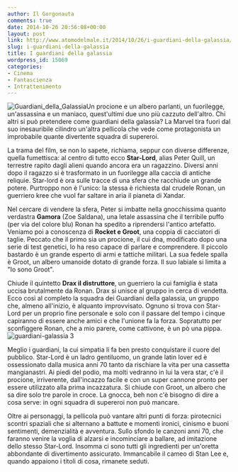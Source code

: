 ```yaml
---
author: Il Gorgonauta
comments: true
date: 2014-10-26 20:56:08+00:00
layout: post
link: http://www.atomodelmale.it/2014/10/26/i-guardiani-della-galassia/
slug: i-guardiani-della-galassia
title: I guardiani della galassia
wordpress_id: 15069
categories:
- Cinema
- Fantascienza
- Intrattenimento
---
```


![Guardiani_della_Galassia](http://www.atomodelmale.it/wp-content/uploads/2014/10/Guardiani_della_Galassia-300x131.jpg)Un procione e un albero parlanti, un fuorilegge, un'assassina e un maniaco, quest'ultimi due uno più cazzuto dell'altro. Chi altri si può pretendere come guardiani della galassia? La Marvel tira fuori dal suo inesauribile cilindro un'altra pellicola che vede come protagonista un improbabile quante divertente squadra di supereroi.

La trama del film, se non lo sapete, richiama, seppur con diverse differenze, quella fumettisca: al centro di tutto ecco **Star-Lord**, alias Peter Quill, un terrestre rapito dagli alieni quando ancora era un ragazzino. Diversi anni dopo il ragazzo si è trasformato in un fuorilegge alla caccia di antiche reliquie. Star-lord è ora sulle tracce di una sfera che racchiude un grande potere. Purtroppo non è l'unico: la stessa è richiesta dal crudele Ronan, un guerriero kree che vuol far saltare in aria il pianeta di Xandar.

Nel cercare di vendere la sfera, Peter si imbatte nella gnocchissima quanto verdastra **Gamora** (Zoe Saldana), una letale assassina che il terribile puffo (per via del colore blu) Ronan ha spedito a riprendersi l'antico artefatto. Veniamo poi a conoscenza di **Rocket **e** Groot**, una coppia di cacciatori di taglie. Peccato che il primo sia un procione, il cui dna, modificato dopo una serie di test genetici, lo ha reso capace di parlare e comprendere. Il piccolo bastardo è un grande esperto di armi e tattiche militari. La sua fedele spalla è Groot, un albero umanoide dotato di grande forza. Il suo labiale si limita a "Io sono Groot".


Chiude il quintetto **Drax il distruttore**, un guerriero la cui famiglia è stata uccisa brutalmente da Ronan. Drax si unisce al gruppo in cerca di vendetta. Ecco così al completo la squadra dei Guardiani della galassia, un gruppo che, almeno all'inizio, è alquanto improvvisato. Ognuno si trova con Star-Lord per un proprio fine personale e solo con il passare del tempo i cinque capiranno di essere anche amici e che l'unione fa la forza. Sopratutto per sconfiggere Ronan, che a mio parere, come cattivone, è un pò una pippa.![guardiani-galassia 3](http://www.atomodelmale.it/wp-content/uploads/2014/10/guardiani-galassia-3-300x150.jpg)

Meglio i guardiani, la cui simpatia li fa ben presto conquistare il cuore del pubblico. Star-Lord è un ladro gentiluomo, un grande latin lover ed è ossessionato dalla musica anni 70 tanto da rischiare la vita per una cassetta mangianastri. Ai piedi del podio, ma molti vedranno in lui la vera star, c'è il procione, irriverente, dall'incazzo facile e con un super cannone pronto per essere utilizzato alla prima incazzatura. Si chiude con Groot, un albero che sa dire solo tre parole in croce. La gnocca, beh non c'è bisogno di dire a cosa serve: in ogni squadra di supereroi non può mancare.

Oltre ai personaggi, la pellicola può vantare altri punti di forza: pirotecnici scontri spaziali che si alternano a battute e momenti ironici, cinismo e buoni sentimenti, demenzialità e avventura. Sullo sfondo le canzoni anni 70, che faranno venire la voglia di alzarsi e incominciare a ballare, ad imitazione dello stesso Star-Lord. Insomma ci sono tutti gli ingredienti per un'oretta abbondante di divertimento assicurato. Immancabile il cameo di Stan Lee e, quando appaiono i titoli di cosa, rimanete seduti.
